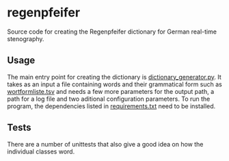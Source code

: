 # regenpfeifer
Source code for creating the Regenpfeifer dictionary for German real-time stenography.

## Usage

The main entry point for creating the dictionary is [dictionary_generator.py](dictionary_generator.py).
It takes as an input a file containing words and their grammatical form such as [wortformliste.tsv](https://github.com/mkrnr/wortformliste/blob/master/wortformliste.tsv) and needs a few more parameters for the output path, a path for a log file and two aditional configuration parameters.
To run the program, the dependencies listed in [requirements.txt](requirements.txt) need to be installed.

## Tests

There are a number of unittests that also give a good idea on how the individual classes word.


